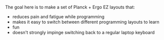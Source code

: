 The goal here is to make a set of Planck + Ergo EZ layouts that:
 - reduces pain and fatigue while programming
 - makes it easy to switch between different programming layouts to learn
 - fun
 - doesn't strongly impinge switching back to a regular laptop keyboard

